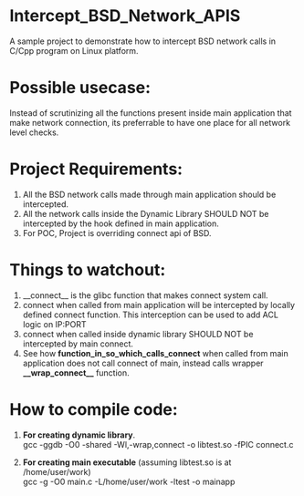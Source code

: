 # Intercept_BSD_Network_APIS
A sample project to demonstrate how to intercept BSD network calls in C/Cpp program on Linux platform.

# Possible usecase:
Instead of scrutinizing all the functions present inside main application that make network connection, its preferrable to have one place for all network level checks.

# Project Requirements:
1) All the BSD network calls made through main application should be intercepted.
2) All the network calls inside the Dynamic Library SHOULD NOT be intercepted by the hook defined in main application.
3) For POC, Project is overriding connect api of BSD. <br>

# Things to watchout:
1) \_\_connect\_\_ is the glibc function that makes connect system call.
2) connect when called from main application will be intercepted by locally defined connect function. This interception can be used to add    ACL logic on IP:PORT
3) connect when called inside dynamic library SHOULD NOT be intercepted by main connect.
4) See how __function_in_so_which_calls_connect__ when called from main application does not call connect of main, instead calls wrapper __\_\_wrap_connect\_\___ function.
   
# How to compile code:
1) __For creating dynamic library__.<br>
  gcc -ggdb -O0 -shared -Wl,-wrap,connect -o libtest.so -fPIC connect.c
  
2) __For creating main executable__ (assuming libtest.so is at /home/user/work)<br>
  gcc -g -O0 main.c -L/home/user/work -ltest -o mainapp
